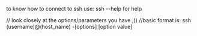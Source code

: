to know how to connect to ssh
use: ssh --help for help

// look closely at the options/parameters you have ;))
//basic format is: ssh (username)@(host_name) -[options] [option value]
